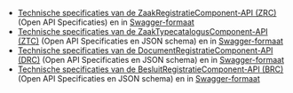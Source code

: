 * [Technische specificaties van de ZaakRegistratieComponent-API (ZRC)](https://github.com/JohanBoer/Test/master/Specificatie/ztc) (Open API Specificaties) en in [Swagger-formaat](https://petstore.swagger.io/?url=https://raw.githubusercontent.com/JohanBoer/Test/master/Specificatie/zrc/openapi.yaml)
* [Technische specificaties van de ZaakTypecatalogusComponent-API (ZTC)](https://github.com/JohanBoer/Test/master/Specificatie/ztc/openapi.yaml) (Open API Specificaties en JSON schema) en in [Swagger-formaat](https://petstore.swagger.io/?url=https://raw.githubusercontent.com/JohanBoer/Test/master/Specificatie/ztc/openapi.yaml)
* [Technische specificaties van de DocumentRegistratieComponent-API (DRC)](https://github.com/JohanBoer/Test/master/Specificatie/drc/openapi.yaml) (Open API Specificaties en JSON schema) en in [Swagger-formaat](https://petstore.swagger.io/?url=https://raw.githubusercontent.com/JohanBoer/Test/master/Specificatie/drc/openapi.yaml)
* [Technische specificaties van de BesluitRegistratieComponent-API (BRC)](https://github.com/JohanBoer/Test/master/Specificatie/brc/openapi.yaml) (Open API Specificaties en JSON schema) en in [Swagger-formaat](https://petstore.swagger.io/?url=https://raw.githubusercontent.com/JohanBoer/Test/master/Specificatie/brc/openapi.yaml)
